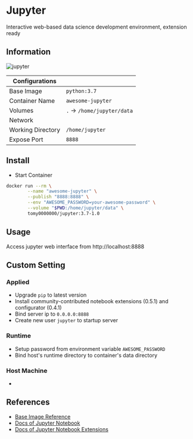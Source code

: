 # Jupyter

Interactive web-based data science development environment, extension ready

## Information

![jupyter](https://github.com/tomy0000000/Docker-Registry/workflows/jupyter/badge.svg)

| Configurations    |                            |
| ----------------- | -------------------------- |
| Base Image        | `python:3.7`               |
| Container Name    | `awesome-jupyter`          |
| Volumes           | `.` → `/home/jupyter/data` |
| Network           |                            |
| Working Directory | `/home/jupyter`            |
| Expose Port       | `8888`                     |

## Install

* Start Container

```bash
docker run --rm \
		--name "awesome-jupyter" \
		--publish "8888:8888" \
		--env "AWESOME_PASSWORD=your-awesome-password" \
		--volume "$PWD:/home/jupyter/data" \
		tomy0000000/jupyter:3.7-1.0
```

## Usage

Access jupyter web interface from http://localhost:8888


## Custom Setting

### Applied

* Upgrade `pip` to latest version
* Install community-contributed notebook extensions (0.5.1) and configurator (0.4.1)
* Bind server ip to `0.0.0.0:8888`
* Create new user `jupyter` to startup server

### Runtime

* Setup password from environment variable `AWESOME_PASSWORD`
* Bind host's runtime directory to container's data directory

### Host Machine

* 

## References

* [Base Image Reference](https://hub.docker.com/_/python)
* [Docs of Jupyter Notebook](https://jupyter-notebook.readthedocs.io/en/stable)
* [Docs of Jupyter Notebook Extensions](https://jupyter-contrib-nbextensions.readthedocs.io/en/latest)
